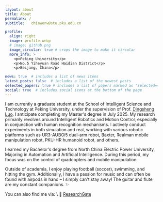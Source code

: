 ```yaml
---
layout: about
title: About
permalink: /
subtitle:   chiawenw@stu.pku.edu.cn

profile:
  align: right
  image: profile.webp
  # image: github.png
  image_circular: true # crops the image to make it circular
  more_info: >
    <p>Peking University</p>
    <p>No.5 Yiheyuan Road Haidian District</p>
    <p>Beijing, China</p>

news: true  # includes a list of news items
latest_posts: false  # includes a list of the newest posts
selected_papers: true # includes a list of papers marked as "selected={true}"
social: true  # includes social icons at the bottom of the page
---
```


<!-- Write your biography here. Tell the world about yourself. Link to your favorite [subreddit](http://reddit.com). You can put a picture in, too. The code is already in, just name your picture `prof_pic.jpg` and put it in the `img/` folder.

Put your address / P.O. box / other info right below your picture. You can also disable any of these elements by editing `profile` property of the YAML header of your `_pages/about.md`. Edit `_bibliography/papers.bib` and Jekyll will render your [publications page](/al-folio/publications/) automatically. -->

<!-- Link to your social media connections, too. This theme is set up to use [Font Awesome icons](https://fontawesome.com/) and [Academicons](https://jpswalsh.github.io/academicons/), like the ones below. Add your Facebook, Twitter, LinkedIn, Google Scholar, or just disable all of them. -->
I am currently a graduate student at the School of Intelligent Science and Technology at Peking University, under the supervision of Prof. [Dingsheng Luo](https://ieeexplore.ieee.org/author/37340369700). I anticipate completing my Master's degree in July 2025. My research primarily revolves around Intelligent Robotics and Motion Control, especially in conjunction with human recognition mechanisms. I actively conduct experiments in both simulation and real, working with various robotic platforms such as UR3-AUBOi5 dual-arm robot, Baxter, Realman mobile manipulation robot, PKU-HR humanoid robot, and others.

I earned my Bachelor's degree from North China Electric Power University, Majoring in Automation and Artificial Intelligence. During this period, my focus was on the control of quadcopters and mobile manipulation.

Outside of academia, I enjoy playing football (soccer), swimming, and hitting the gym. Additionally, I have a passion for music and can often be found with airpods in hand – I simply can't stay away! The guitar and flute are my constant companions. :sparkles:

You can also find me via: \\
:deciduous_tree:&nbsp;[ResearchGate](https://www.researchgate.net/profile/Jiawen-Wang-45)
